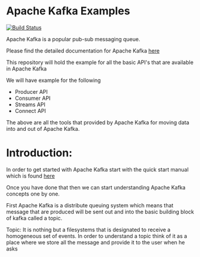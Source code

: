 # Apache Kafka Examples

[![Build Status](https://travis-ci.org/prasanna1433/kafka-examples.svg?branch=master)](https://travis-ci.org/prasanna1433/kafka-examples)

Apache Kafka is a popular pub-sub messaging queue.

Please find the detailed documentation for Apache Kafka [here](https://kafka.apache.org/)

This repository will hold the example for all the basic API's that are available in Apache Kafka

We will have example for the following

* Producer API
* Consumer API
* Streams API
* Connect API

The above are all the tools that provided by Apache Kafka for moving data into and out of Apache Kafka.

# Introduction:

In order to get started with Apache Kafka start with the quick start manual which is found [here](https://kafka.apache.org/quickstart)

Once you have done that then we can start understanding Apache Kafka concepts one by one.

First Apache Kafka is a distribute queuing system which means that message that are produced will be sent out and into the basic building block of kafka called a topic.

Topic: It is nothing but a filesystems that is designated to receive a homogeneous set of events. In order to understand a topic think of it as a place where we store all the message and provide it to the user when he asks






